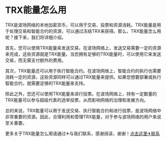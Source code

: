 # TRX能量怎么用

TRX是波场网络的本地加密货币，可以用于交易、投票和资源消耗。TRX能量是用于处理交易和智能合约的资源，可以通过冻结TRX来获得。那么，TRX能量怎么用呢？接下来，我们将详细介绍。

首先，您可以使用TRX能量来发送交易。在波场网络上，发送交易需要一定的资源来完成，这些资源就是TRX能量。当您拥有足够的TRX能量时，可以使用它来发送交易，而无需支付额外的费用。

其次，TRX能量还可以用于执行智能合约。在波场网络上，智能合约的执行也需要消耗一定的资源，这些资源同样可以通过TRX能量来提供。如果您想要部署或执行智能合约，就需要足够的TRX能量来支持。

除此之外，您还可以使用TRX能量来进行投票。在波场网络上，持有一定数量的TRX能量可以参与超级代表的选举投票，从而影响网络的治理和发展方向。

总的来说，TRX能量可以用于发送交易、执行智能合约和进行投票，是波场网络中非常重要的资源。因此，合理利用和管理TRX能量，对于参与波场网络的用户来说至关重要。

更多关于TRX能量怎么用请通过✈与我们联系，感谢阅读，谢谢！[点击这里✈联系](https://t.me/shalongbot)